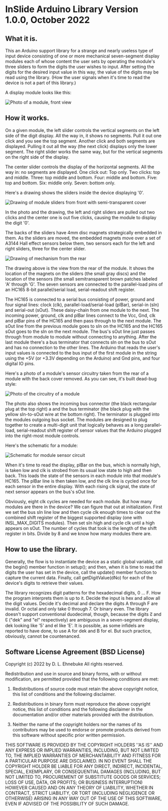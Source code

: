 # InSlide Arduino Library Version 1.0.0, October 2022

## What it is.

This an Arduino support library for a strange and nearly useless type of input device 
consisting of one or more mechanical seven-segment display modules each of whose content the 
user sets by operating the module's three sliders to form the digits the user wishes to input. 
After setting the digits for the desired input value in this way, the value of the digits may 
be read using the library. (How the user signals when it's time to read the device is not a 
part of this library.)

A display module looks like this:

![Photo of a module, front view](./doc/Module.png)

## How it works.

On a given module, the left slider controls the vertical segments on the left side of the digit 
display. All the way in, it shows no segments. Pull it out one click and you see the top 
segment. Another click and both segments are displayed. Pulling it out all the way (the next 
click) displays only the lower segment. The right slider works the same way, but for the 
vertical segments on the right side of the display.

The center slider controls the display of the horizontal segments. All the way in: no segments 
are displayed. One click out: Top only. Two clicks: top and middle. Three: top middle and 
bottom. Four: middle and bottom. Five: top and bottom. Six: middle only. Seven: bottom only.

Here's a drawing shows the sliders inside  the device displaying '0'.

![Drawing of module sliders from front with semi-transparent cover](./doc/Seven-segmentSlidersFromFrontShowing0.png)

In the photo and the drawing, the left and right sliders are pulled out two clicks and the 
center one is out five clicks, causing the module to display the digit '0'.

The backs of the sliders have 4mm disc magnets strategically embedded in them. As the sliders 
are moved, the embedded magnets move over a set of A3144 Hall effect sensors below them, two 
sensors each for the left and right sliders, three for the center slider. 

![Drawing of mechanism from the rear](./doc/Seven-segmentSlidersFromBackShowing0.png)

The drawing above is the view from the rear of the module. It shows the location of the magnets 
on the sliders (the small gray discs) and the location of the sensors (the small semitransparent 
brown patches labeled 'A' through 'G'. The seven sensors are connected to the parallel-load pins 
of an HC165 8-bit parallel/serial load, serial-readout shift register. 

The HC165 is connected to a serial bus consisting of power, ground and four signal lines: clock 
(clk), parallel-load/serial-load (plBar), serial-in (sIn) and serial-out (sOut). These 
daisy-chain from one module to the next. The incoming power, ground, clk and plBar lines 
connect to the Vcc, Gnd, clk and plBar pins of the HC165 and then pass through to the next 
module. The sOut line from the previous module goes to sIn on the HC165 and the HC165 sOut goes 
to the sIn on the next module. The bus's sOut line just passes through from module to module 
without connecting to anything. After the last module there's a bus terminator that connects 
sIn on the bus to sOut and has no connection to the other lines. The Arduino that reads the 
user's input values is connected to the bus input of the first module in the string using the 
+5V (or +3.3V depending on the Arduino) and Gnd pins, and four digital IO pins.

Here's a photo of a module's sensor circuitry taken from the rear of a module with the back cover 
removed. As you can see, it's built dead-bug style:

![Photo of the circuitry of a module](./doc/ModuleDeadBugs.png)

The photo also shows the incoming bus connector (the black rectangular plug at the top right) a
and the bus terminator (the black plug with the yellow sIn-to-sOut wire at the bottom right). The 
terminator is plugged into the modules outgoing bus socket. The modules are designed to plug 
together to create a multi-digit unit that logically behaves as a long parallel-load, 
serial-readout shift register of sensor values that the Arduino plugged into the right-most module 
controls.

Here's the schematic for a module:

![Schematic for module sensor circuit](./doc/Seven-segmentReaderSchematic.png)

When it's time to read the display, plBar on the bus, which is normally high, is taken low and 
clk is strobed from its usual low state to high and then back. This loads the state of the 
sensors in each module into that module's HC165. The plBar line is then taken low, and the clk 
line is cycled once for each sensor in the entire display. With each rising clk signal, the 
state of next sensor appears on the bus's sOut line.

Obviously, eight clk cycles are needed for each module. But how many modules are there in the 
device? We can figure that out at initialization. First we set the bus sIn line low and then 
cycle clk enough times to clear out the combined shift register of the biggest supported display 
(one with INSL_MAX_DIGITS modules). Then set sIn high and cycle clk until a high appears on sOut. 
The number of cycles that took is the length of the shift register in bits. Divide by 8 and we 
know how many modules there are.

## How to use the library.

Generally, the flow is to instantiate the device as a static global variable, call the begin() 
member function in setup(); and then, when it is time to read the digits the user has set in the 
device, call the update() member function to capture the current data. Finally, call 
getDigitValue(dNo) for each of the device's digits to retrieve their values. 

The library recognizes digit patterns for the hexadecimal digits, 0 ... F. How the program 
interprets them is up to it. Decide the input is hex and allow all the digit values. Decide 
it's decimal and declare the digits A through F are invalid. Or octal and only take 0 through 7. 
Or binary even. The library doesn't support conventional duodecimal, though, because the digits 
&#x218A; and &#x218B; ("dek" and "el" respectively) are ambiguous in a seven-segment display,
dek looking like '5' and el like 'E'. It is possible, as some infidels are reported to have 
done, to use A for dek and B for el. But such practice, obviously, cannot be countenanced.

## Software License Agreement (BSD License)

Copyright (c) 2022 by D. L. Ehnebuke All rights reserved.

Redistribution and use in source and binary forms, with or without
modification, are permitted provided that the following conditions are met:

  1. Redistributions of source code must retain the above copyright
  notice, this list of conditions and the following disclaimer.

  2. Redistributions in binary form must reproduce the above copyright
  notice, this list of conditions and the following disclaimer in the
  documentation and/or other materials provided with the distribution.

  3. Neither the name of the copyright holders nor the
  names of its contributors may be used to endorse or promote products
  derived from this software without specific prior written permission.

THIS SOFTWARE IS PROVIDED BY THE COPYRIGHT HOLDERS ''AS IS'' AND ANY
EXPRESS OR IMPLIED WARRANTIES, INCLUDING, BUT NOT LIMITED TO, THE IMPLIED
WARRANTIES OF MERCHANTABILITY AND FITNESS FOR A PARTICULAR PURPOSE ARE
DISCLAIMED. IN NO EVENT SHALL THE COPYRIGHT HOLDER BE LIABLE FOR ANY
DIRECT, INDIRECT, INCIDENTAL, SPECIAL, EXEMPLARY, OR CONSEQUENTIAL DAMAGES
(INCLUDING, BUT NOT LIMITED TO, PROCUREMENT OF SUBSTITUTE GOODS OR SERVICES;
LOSS OF USE, DATA, OR PROFITS; OR BUSINESS INTERRUPTION) HOWEVER CAUSED AND
ON ANY THEORY OF LIABILITY, WHETHER IN CONTRACT, STRICT LIABILITY, OR TORT
(INCLUDING NEGLIGENCE OR OTHERWISE) ARISING IN ANY WAY OUT OF THE USE OF THIS
SOFTWARE, EVEN IF ADVISED OF THE POSSIBILITY OF SUCH DAMAGE.
